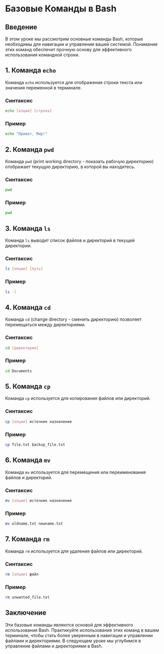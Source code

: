 # Базовые Команды в Bash

## Введение

В этом уроке мы рассмотрим основные команды Bash, которые необходимы для навигации и управления вашей системой. Понимание этих команд обеспечит прочную основу для эффективного использования командной строки.

## 1. Команда `echo`

Команда `echo` используется для отображения строки текста или значения переменной в терминале.

### Синтаксис
```bash
echo [опции] [строка]
```

### Пример
```bash
echo "Привет, Мир!"
```

## 2. Команда `pwd`

Команда `pwd` (print working directory - показать рабочую директорию) отображает текущую директорию, в которой вы находитесь.

### Синтаксис
```bash
pwd
```

### Пример
```bash
pwd
```

## 3. Команда `ls`

Команда `ls` выводит список файлов и директорий в текущей директории.

### Синтаксис
```bash
ls [опции] [путь]
```

### Пример
```bash
ls -l
```

## 4. Команда `cd`

Команда `cd` (change directory - сменить директорию) позволяет перемещаться между директориями.

### Синтаксис
```bash
cd [директория]
```

### Пример
```bash
cd Documents
```

## 5. Команда `cp`

Команда `cp` используется для копирования файлов или директорий.

### Синтаксис
```bash
cp [опции] источник назначение
```

### Пример
```bash
cp file.txt backup_file.txt
```

## 6. Команда `mv`

Команда `mv` используется для перемещения или переименования файлов и директорий.

### Синтаксис
```bash
mv [опции] источник назначение
```

### Пример
```bash
mv oldname.txt newname.txt
```

## 7. Команда `rm`

Команда `rm` используется для удаления файлов или директорий.

### Синтаксис
```bash
rm [опции] файл
```

### Пример
```bash
rm unwanted_file.txt
```

## Заключение

Эти базовые команды являются основой для эффективного использования Bash. Практикуйте использование этих команд в вашем терминале, чтобы стать более уверенным в навигации и управлении файлами и директориями. В следующем уроке мы углубимся в управление файлами и директориями в Bash.